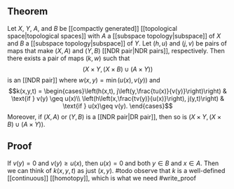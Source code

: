## Theorem
Let $X$, $Y$, $A$, and $B$ be [[compactly generated]] [[topological space|topological spaces]] with $A$ a [[subspace topology|subspace]] of $X$ and $B$ a [[subspace topology|subspace]] of $Y$. Let $(h,u)$ and $(j,v)$ be pairs of maps that make $(X,A)$ and $(Y,B)$ [[NDR pair|NDR pairs]], respectively. Then there exists a pair of maps $(k,w)$ such that $$(X\times Y, (X\times B)\cup (A\times Y))$$ is an [[NDR pair]] where $w(x,y) = \min(u(x),v(y))$ and $$k(x,y,t) = \begin{cases}\left(h(x,t), j\left(y,\frac{tu(x)}{v(y)}\right)\right) & \text{if } v(y) \geq u(x)\\ \left(h\left(x,\frac{tv(y)}{u(x)}\right), j(y,t)\right) & \text{if } u(x)\geq v(y). \end{cases}$$ Moreover, if $(X,A)$ or $(Y,B)$ is a [[NDR pair|DR pair]], then so is $(X\times Y, (X\times B)\cup (A\times Y))$.
## Proof
If $v(y) = 0$ and $v(y)\geq u(x)$, then $u(x)=0$ and both $y\in B$ and $x\in A$. Then we can think of $k(x,y,t)$ as just $(x,y)$.  #todo observe that $k$ is a well-defined [[continuous]] [[homotopy]], which is what we need #write_proof 